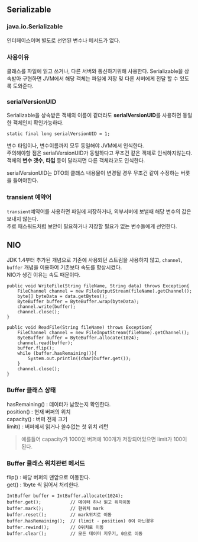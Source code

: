 ## Serializable

### java.io.Serializable
인터페이스이며 별도로 선언된 변수나 메서드가 없다.<br>

### 사용이유
클래스를 파일에 읽고 쓰거나, 다른 서버와 통신하기위해 사용한다.
Serializable을 상속받아 구현하면 JVM에서 해당 객체는 파일에 저장 및 다른 서버에게 전달 할 수 있도록 도와준다.


### serialVersionUID
Serializable을 상속받은 객체의 이름이 같더라도 **serialVersionUID**를 사용하면 동일한 객체인지 확인가능하다.
~~~
static final long serialVersionUID = 1;
~~~
변수 타입이나, 변수이름까지 모두 동일해야 JVM에서 인식한다. <br>
주의해야할 점은 serialVersionUID가 동일하다고 무조건 같은 객체로 인식하지않는다.<br>
객체의 **변수 갯수**, **타입** 등이 달라지면 다른 객체라고도 인식한다.<br>

serialVersionUID는 DTO의 클래스 내용물이 변경될 경우 무조건 같이 수정하는 버릇을 들여야한다.

### transient 예약어
`transient`예약어를 사용하면 파일에 저장하거나, 외부서버에 보낼때 해당 변수의 값은 보내지 않는다.<br>
주로 패스워드처럼 보안이 필요하거나 저장할 필요가 없는 변수들에게 선언한다.

## NIO
JDK 1.4부터 추가된 개념으로 기존에 사용되던 스트림을 사용하지 않고, `channel`, `buffer` 개념을 이용하여 기존보다 속도를 향상시켰다.<br>
NIO가 생긴 이유는 속도 때문이다.

~~~
public void WriteFile(String fileName, String data) throws Exception{
    FileChannel channel = new FileOutputStream(fileName).getChannel();
    byte[] byteData = data.getBytes();
    ByteBuffer buffer = ByteBuffer.wrap(byteData);
    channel.write(buffer);
    channel.close();
}

public void ReadFile(String fileName) throws Exception{
    FileChannel channel = new FileInputStream(fileName).getChannel();
    ByteBuffer buffer = ByteBuffer.allocate(1024);
    channel.read(buffer);
    buffer.flip();
    while (buffer.hasRemaining()){
        System.out.println((char)buffer.get());
    }
    channel.close();
}
~~~ 
### Buffer 클래스 상태
hasRemaining() : 데이터가 남았는지 확인한다.<br>
position() : 현재 버퍼의 위치<br>
capacity() : 버퍼 전체 크기<br>
limit() : 버퍼에서 읽거나 쓸수없는 첫 위치 리턴<br>
> 예를들어 capacity가 1000인 버퍼에 100개가 저장되어있으면 limit가 100이 된다.

### Buffer 클래스 위치관련 메서드
flip() : 해당 버퍼의 맨앞으로 이동한다.<br>
get() : 1byte 씩 읽어서 처리한다.<br>
~~~
IntBuffer buffer = IntBuffer.allocate(1024);
buffer.get();           // 데이터 하나 읽고 위치이동
buffer.mark();          // 현위치 mark
buffer.reset();         // mark위치로 이동
buffer.hasRemaining();  // (limit - position) 0이 아닌경우
buffer.rewind();        // 0위치로 이동 
buffer.clear();         // 모든 데이터 지우기, 0으로 이동
~~~

